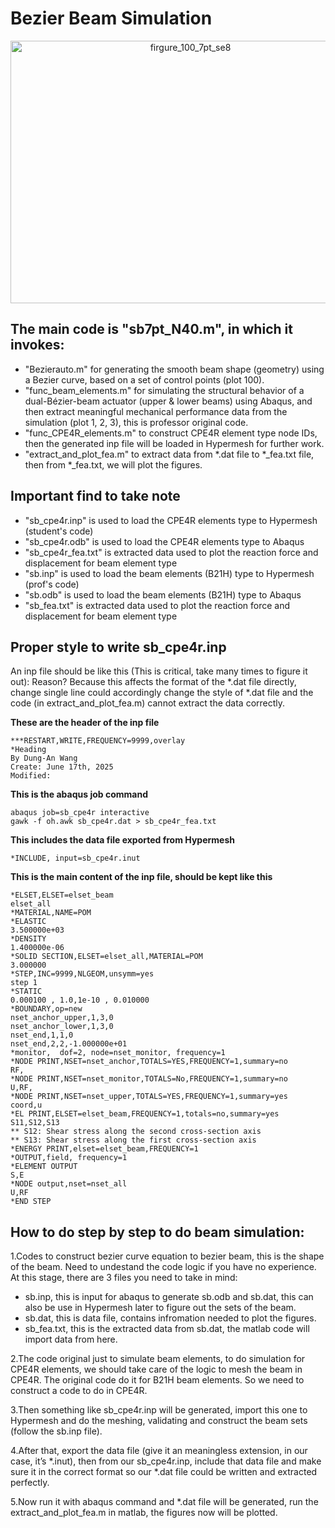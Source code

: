 # Bezier Beam Simulation
<div align="center">
<img width="560" height="420" alt="firgure_100_7pt_se8" src="https://github.com/user-attachments/assets/9f99cddd-9704-43ae-b3d3-5d20ef09be4b" />
</div>

## The main code is "sb7pt_N40.m", in which it invokes:
- "Bezierauto.m" for generating the smooth beam shape (geometry) using a Bezier curve, based on a set of control points (plot 100).
- "func_beam_elements.m" for simulating the structural behavior of a dual-Bézier-beam actuator (upper & lower beams) using Abaqus, and then extract meaningful mechanical performance data from the simulation (plot 1, 2, 3), this is professor original code.
- "func_CPE4R_elements.m" to construct CPE4R element type node IDs, then the generated inp file will be loaded in Hypermesh for further work.
- "extract_and_plot_fea.m" to extract data from *.dat file to *_fea.txt file, then from *_fea.txt, we will plot the figures.

## Important find to take note
- "sb_cpe4r.inp" is used to load the CPE4R elements type to Hypermesh (student's code)
- "sb_cpe4r.odb" is used to load the CPE4R elements type to Abaqus
- "sb_cpe4r_fea.txt" is extracted data used to plot the reaction force and displacement for beam element type
- "sb.inp" is used to load the beam elements (B21H) type to Hypermesh (prof's code)
- "sb.odb" is used to load the beam elements (B21H) type to Abaqus
- "sb_fea.txt" is extracted data used to plot the reaction force and displacement for beam element type

## Proper style to write sb_cpe4r.inp 
An inp file should be like this (This is critical, take many times to figure it out):
Reason? Because this affects the format of the *.dat file directly, change single line could accordingly change the style of *.dat file and the code (in extract_and_plot_fea.m) cannot extract the data correctly.

**These are the header of the inp file**

    ***RESTART,WRITE,FREQUENCY=9999,overlay
    *Heading
    By Dung-An Wang
    Create: June 17th, 2025
    Modified:

**This is the abaqus job command**

    abaqus job=sb_cpe4r interactive
    gawk -f oh.awk sb_cpe4r.dat > sb_cpe4r_fea.txt

**This includes the data file exported from Hypermesh**

    *INCLUDE, input=sb_cpe4r.inut

**This is the main content of the inp file, should be kept like this**

    *ELSET,ELSET=elset_beam
    elset_all
    *MATERIAL,NAME=POM
    *ELASTIC
    3.500000e+03
    *DENSITY
    1.400000e-06
    *SOLID SECTION,ELSET=elset_all,MATERIAL=POM
    3.000000
    *STEP,INC=9999,NLGEOM,unsymm=yes
    step 1 
    *STATIC 
    0.000100 , 1.0,1e-10 , 0.010000 
    *BOUNDARY,op=new
    nset_anchor_upper,1,3,0 
    nset_anchor_lower,1,3,0
    nset_end,1,1,0
    nset_end,2,2,-1.000000e+01
    *monitor,  dof=2, node=nset_monitor, frequency=1
    *NODE PRINT,NSET=nset_anchor,TOTALS=YES,FREQUENCY=1,summary=no
    RF,
    *NODE PRINT,NSET=nset_monitor,TOTALS=No,FREQUENCY=1,summary=no
    U,RF,
    *NODE PRINT,NSET=nset_upper,TOTALS=YES,FREQUENCY=1,summary=yes
    coord,u
    *EL PRINT,ELSET=elset_beam,FREQUENCY=1,totals=no,summary=yes
    S11,S12,S13
    ** S12: Shear stress along the second cross-section axis 
    ** S13: Shear stress along the first cross-section axis
    *ENERGY PRINT,elset=elset_beam,FREQUENCY=1
    *OUTPUT,field, frequency=1
    *ELEMENT OUTPUT
    S,E
    *NODE output,nset=nset_all
    U,RF
    *END STEP

## How to do step by step to do beam simulation:
1.Codes to construct bezier curve equation to bezier beam, this is the shape of the beam. Need to undestand the code logic if you have no experience. At this stage, there are 3 files you need to take in mind:
* sb.inp, this is input for abaqus to generate sb.odb and sb.dat, this can also be use in Hypermesh later to figure out the sets of the beam.
* sb.dat, this is data file, contains infromation needed to plot the figures.
* sb_fea.txt, this is the extracted data from sb.dat, the matlab code will import data from here.

2.The code original just to simulate beam elements, to do simulation for CPE4R elements, we should take care of the logic to mesh the beam in CPE4R. The original code do it for B21H beam elements. So we need to construct a code to do in CPE4R.

3.Then something like sb_cpe4r.inp will be generated, import this one to Hypermesh and do the meshing, validating and construct the beam sets (follow the sb.inp file).

4.After that, export the data file (give it an meaningless extension, in our case, it’s *.inut), then from our sb_cpe4r.inp, include that data file and make sure it in the correct format so our *.dat file could be written and extracted perfectly.

5.Now run it with abaqus command and *.dat file will be generated, run the extract_and_plot_fea.m in matlab, the figures now will be plotted.
